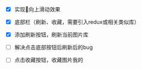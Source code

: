 
 - [x] 实现向上滑动效果
 - [x] 底部栏（刷新、收藏，需要引入redux或相关类似库）
 - [x] 添加刷新按钮，刷新当前图片库
 - [ ] 解决点击底部按钮后刷新后的bug
 - [ ] 点击收藏按钮，收藏图片我的

